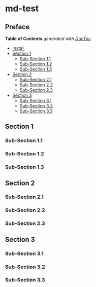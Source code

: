 # md-test

## Preface

<!-- START doctoc generated TOC please keep comment here to allow auto update -->
<!-- DON'T EDIT THIS SECTION, INSTEAD RE-RUN doctoc TO UPDATE -->
**Table of Contents**  *generated with [DocToc](https://github.com/thlorenz/doctoc)*

- [Install](/INSTALL.md)
- [Section 1](#section-1)
  - [Sub-Section 1.1](#sub-section-11)
  - [Sub-Section 1.2](#sub-section-12)
  - [Sub-Section 1.3](#sub-section-13)
- [Section 2](#section-2)
  - [Sub-Section 2.1](#sub-section-21)
  - [Sub-Section 2.2](#sub-section-22)
  - [Sub-Section 2.3](#sub-section-23)
- [Section 3](#section-3)
  - [Sub-Section 3.1](#sub-section-31)
  - [Sub-Section 3.2](#sub-section-32)
  - [Sub-Section 3.3](#sub-section-33)

<!-- END doctoc generated TOC please keep comment here to allow auto update -->

## Section 1
### Sub-Section 1.1
### Sub-Section 1.2
### Sub-Section 1.3
## Section 2
### Sub-Section 2.1
### Sub-Section 2.2
### Sub-Section 2.3
## Section 3
### Sub-Section 3.1
### Sub-Section 3.2
### Sub-Section 3.3
